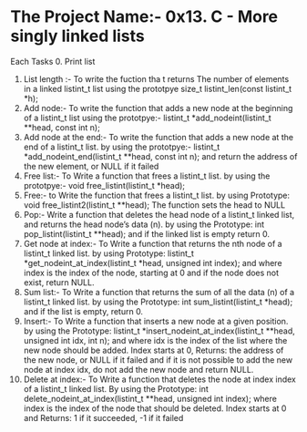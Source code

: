 # The Project Name:- 0x13. C - More singly linked lists

Each Tasks
0. Print list
1. List length :- To write the fuction tha t returns The number of elements in a linked listint_t list using the prototpye size_t listint_len(const listint_t *h);
2. Add node:- To write the function that adds a new node at the beginning of a listint_t list using the prototpye:-  listint_t *add_nodeint(listint_t **head, const int n);
3. Add node at the end:- To write the function that adds a new node at the end of a listint_t list. by using the prototpye:- listint_t *add_nodeint_end(listint_t **head, const int n); and return the address of the new element, or NULL if it failed
4. Free list:- To Write a function that frees a listint_t list. by using the prototpye:- void free_listint(listint_t *head);
5. Free:- to Write the function that frees a listint_t list. by using Prototype: void free_listint2(listint_t **head);  The function sets the head to NULL
6. Pop:- Write a function that deletes the head node of a listint_t linked list, and returns the head node’s data (n). by using the Prototype: int pop_listint(listint_t **head); and if the linked list is empty return 0.
7. Get node at index:- To Write a function that returns the nth node of a listint_t linked list. by using Prototype: listint_t *get_nodeint_at_index(listint_t *head, unsigned int index); and where index is the index of the node, starting at 0 and if the node does not exist, return NULL.
8. Sum list:- To Write a function that returns the sum of all the data (n) of a listint_t linked list. by using the Prototype: int sum_listint(listint_t *head); and if the list is empty, return 0.
9. Insert:- To Write a function that inserts a new node at a given position. by using the Prototype: listint_t *insert_nodeint_at_index(listint_t **head, unsigned int idx, int n); and where idx is the index of the list where the new node should be added. Index starts at 0, Returns: the address of the new node, or NULL if it failed and if it is not possible to add the new node at index idx, do not add the new node and return NULL.
10. Delete at index:- To Write a function that deletes the node at index index of a listint_t linked list. By using the Prototype: int delete_nodeint_at_index(listint_t **head, unsigned int index);
where index is the index of the node that should be deleted. Index starts at 0 and Returns: 1 if it succeeded, -1 if it failed

